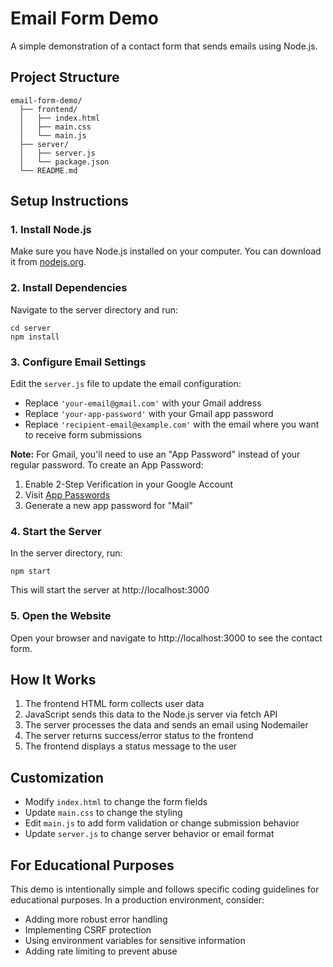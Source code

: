 # Email Form Demo

A simple demonstration of a contact form that sends emails using Node.js.

## Project Structure

```
email-form-demo/
  ├── frontend/
  │   ├── index.html
  │   ├── main.css
  │   └── main.js
  ├── server/
  │   ├── server.js
  │   └── package.json
  └── README.md
```

## Setup Instructions

### 1. Install Node.js

Make sure you have Node.js installed on your computer. You can download it from [nodejs.org](https://nodejs.org/).

### 2. Install Dependencies

Navigate to the server directory and run:

```
cd server
npm install
```

### 3. Configure Email Settings

Edit the `server.js` file to update the email configuration:

- Replace `'your-email@gmail.com'` with your Gmail address
- Replace `'your-app-password'` with your Gmail app password
- Replace `'recipient-email@example.com'` with the email where you want to receive form submissions

**Note:** For Gmail, you'll need to use an "App Password" instead of your regular password. To create an App Password:
1. Enable 2-Step Verification in your Google Account
2. Visit [App Passwords](https://myaccount.google.com/apppasswords)
3. Generate a new app password for "Mail"

### 4. Start the Server

In the server directory, run:

```
npm start
```

This will start the server at http://localhost:3000

### 5. Open the Website

Open your browser and navigate to http://localhost:3000 to see the contact form.

## How It Works

1. The frontend HTML form collects user data
2. JavaScript sends this data to the Node.js server via fetch API
3. The server processes the data and sends an email using Nodemailer
4. The server returns success/error status to the frontend
5. The frontend displays a status message to the user

## Customization

- Modify `index.html` to change the form fields
- Update `main.css` to change the styling
- Edit `main.js` to add form validation or change submission behavior
- Update `server.js` to change server behavior or email format

## For Educational Purposes

This demo is intentionally simple and follows specific coding guidelines for educational purposes. In a production environment, consider:

- Adding more robust error handling
- Implementing CSRF protection
- Using environment variables for sensitive information
- Adding rate limiting to prevent abuse